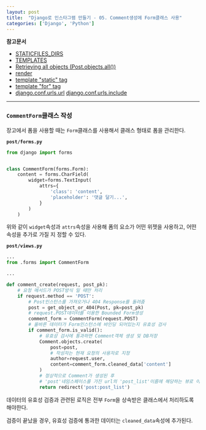 ```yaml
---
layout: post
title:  "Django로 인스타그램 만들기 - 05. Comment생성에 Form클래스 사용"
categories: ['Django', 'Python']
---
```


**참고문서**
- [STATICFILES_DIRS](https://docs.djangoproject.com/en/1.11/ref/settings/#staticfiles-dirs)
- [TEMPLATES](https://docs.djangoproject.com/en/1.11/ref/settings/#templates)
- [Retrieving all objects (Post.objects.all())](https://docs.djangoproject.com/en/1.11/topics/db/queries/#retrieving-all-objects)
- [render](https://docs.djangoproject.com/en/1.11/topics/http/shortcuts/#render)
- [template "static" tag](https://docs.djangoproject.com/en/1.11/ref/templates/builtins/#std:templatetag-static)
- [template "for" tag](https://docs.djangoproject.com/en/1.11/ref/templates/builtins/#for)
- [django.conf.urls.url](https://docs.djangoproject.com/ko/1.11/ref/urls/#django.conf.urls.url)
[django.conf.urls.include](https://docs.djangoproject.com/ko/1.11/ref/urls/#include)

---

### `CommentForm`클래스 작성

장고에서 폼을 사용할 때는 `Form`클래스를 사용해서 클래스 형태로 폼을 관리한다.

**`post/forms.py`**

```python
from django import forms


class CommentForm(forms.Form):
    content = forms.CharField(
        widget=forms.TextInput(
            attrs={
                'class': 'content',
                'placeholder': '댓글 달기...',
            }
        )
    )
```

위와 같이 `widget`속성과 `attrs`속성을 사용해 폼의 요소가 어떤 위젯을 사용하고, 어떤 속성을 추가로 가질 지 정할 수 있다.

**`post/views.py`**

```python
...
from .forms import CommentForm

...

def comment_create(request, post_pk):
    # 요청 메서드가 POST방식 일 때만 처리
    if request.method == 'POST':
        # Post인스턴스를 가져오거나 404 Response를 돌려줌
        post = get_object_or_404(Post, pk=post_pk)
        # request.POST데이터를 이용한 Bounded Form생성
        comment_form = CommentForm(request.POST)
        # 올바른 데이터가 Form인스턴스에 바인딩 되어있는지 유효성 검사
        if comment_form.is_valid():
            # 유효성 검사에 통과하면 Comment객체 생성 및 DB저장
            Comment.objects.create(
                post=post,
                # 작성자는 현재 요청의 사용자로 지정
                author=request.user,
                content=comment_form.cleaned_data['content']
            )
            # 정상적으로 Comment가 생성된 후
            # 'post'네임스페이스를 가진 url의 'post_list'이름에 해당하는 뷰로 이동
            return redirect('post:post_list')
```

데이터의 유효성 검증과 관련된 로직은 전부 `Form`을 상속받은 클래스에서 처리하도록 해야한다.

검증이 끝났을 경우, 유효성 검증에 통과한 데이터는 `cleaned_data`속성에 추가된다.